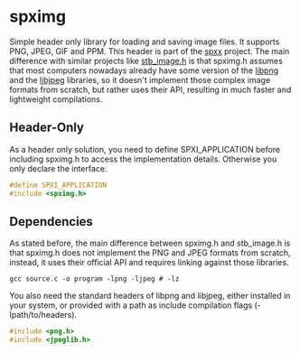 # spximg

Simple header only library for loading and saving image files. It supports
PNG, JPEG, GIF and PPM. This header is part of the 
[spxx](https://github.com/LogicEu/spxx.git) project. The main difference
with similar projects like [stb_image.h](https://github.com/nothings/stb/stb_image.h)
is that spximg.h assumes that most computers nowadays already have some version of
the [libpng](https://github.com/glennrp/libpng.git) and the 
[libjpeg](https://github.com/LuaDist/libjpeg.git) libraries, so it doesn't implement
those complex image formats from scratch, but rather uses their API,
resulting in much faster and lightweight compilations.

## Header-Only

As a header only solution, you need to define 
SPXI_APPLICATION before including spximg.h to access the
implementation details. Otherwise you only declare the interface.

```C
#define SPXI_APPLICATION
#include <spximg.h>
```

## Dependencies

As stated before, the main difference between spximg.h and stb_image.h is that
spximg.h does not implement the PNG and JPEG formats from scratch, instead, it uses
their official API and requires linking against those libraries.

```shell
gcc source.c -o program -lpng -ljpeg # -lz
```
You also need the standard headers of libpng and libjpeg, either installed in your
system, or provided with a path as include compilation flags (-Ipath/to/headers).

```C
#include <png.h>
#include <jpeglib.h>
```

